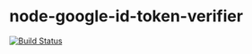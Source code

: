 # node-google-id-token-verifier
[![Build Status](https://travis-ci.org/maeltm/node-google-id-token-verifier.svg?branch=master)](https://travis-ci.org/maeltm/node-google-id-token-verifier)
